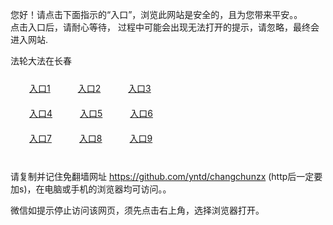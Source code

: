 您好！请点击下面指示的“入口”，浏览此网站是安全的，且为您带来平安。。 <br/>
点击入口后，请耐心等待， 过程中可能会出现无法打开的提示，请忽略，最终会进入网站. </br>

法轮大法在长春<br/>
<div style="padding:10px"><a style="margin:20px" target="_blank" href="https://d2xmsbk1kvqx33.cloudfront.net/2Qpsp?qfjwfp" id="ccLink1" rel="nofollow">入口1</a> <a target="_blank" style="margin:20px" href="https://d3mw1qjcij42lv.cloudfront.net/2Qpsp?aueobazh" id="ccLink2" rel="nofollow">入口2</a> <a style="margin:20px" target="_blank" href="https://d1j7lflx6p6uwk.cloudfront.net/2Qpsp?ziidptv" id="ccLink3" rel="nofollow">入口3</a></div>

<div style="padding:10px" ><a style="margin:20px" target="_blank" href="https://d2xmsbk1kvqx33.cloudfront.net/2Qpsp?qfjwfp" id="ccLink4" rel="nofollow">入口4</a> <a style="margin:20px" href="https://d3mw1qjcij42lv.cloudfront.net/2Qpsp?aueobazh" target="_blank" id="ccLink5" rel="nofollow">入口5</a> <a style="margin:20px" href="https://d1j7lflx6p6uwk.cloudfront.net/2Qpsp?ziidptv" target="_blank" id="ccLink6" rel="nofollow">入口6</a></div>

<div style="padding:10px"><a style="margin:20px" target="_blank" href="https://d2xmsbk1kvqx33.cloudfront.net/2Qpsp?qfjwfp" id="ccLink7" rel="nofollow">入口7</a> <a style="margin:20px" href="https://d3mw1qjcij42lv.cloudfront.net/2Qpsp?aueobazh" target="_blank" id="ccLink8" rel="nofollow">入口8</a> <a style="margin:20px" target="_blank" href="https://d1j7lflx6p6uwk.cloudfront.net/2Qpsp?ziidptv" id="ccLink9" rel="nofollow">入口9</a></div>

<br/>



请复制并记住免翻墙网址 https://github.com/yntd/changchunzx (http后一定要加s)，在电脑或手机的浏览器均可访问。。<br/>

微信如提示停止访问该网页，须先点击右上角，选择浏览器打开。
